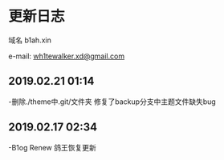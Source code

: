 # 更新日志
域名 b1ah.xin

e-mail: wh1tewalker.xd@gmail.com



## 2019.02.21 01:14 
  -删除./theme中.git/文件夹 修复了backup分支中主题文件缺失bug



## 2019.02.17 02:34

  -B1og Renew 鸽王恢复更新

